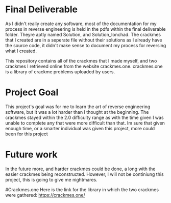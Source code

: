 # Final Deliverable
As I didn't really create any software, most of the documentation for my process in reverse engineering is held in the pdfs within the final deliverable folder. Theyre aptly named Solution, and Solution_Ionchad.
The crackmes that I created are in a seperate file without their solutions as I already have the source code, it didn't make sense to document my process for reversing what I created.

This repository contains all of the crackmes that I made myself, and two crackmes I retrieved online from the website crackmes.one. crackmes.one is a library of crackme problems uploaded by users. 

# Project Goal
This project's goal was for me to learn the art of reverse engineering software, but It was a lot harder than I thought at the beginning. The crackmes stayed within the 2.0 difficulty range as with the time given I was unable to complete any that were more difficult than that. Im sure that given enough time, or a smarter individual was given this project, more could been for this project

# Future work
In the future more, and harder crackmes could be done, a long with the easier crackmes being reconstructed. However, I will not be continiung this project, this is going to give me nightmares.

#Crackmes.one
Here is the link for the library in which the two crackmes were gathered: https://crackmes.one/
